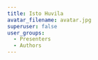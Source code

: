 ```yaml
---
title: Isto Huvila
avatar_filename: avatar.jpg
superuser: false
user_groups:
  - Presenters
  - Authors
---
```

